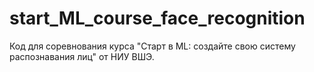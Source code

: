 # start_ML_course_face_recognition
Код для соревнования курса "Старт в ML: создайте свою систему распознавания лиц" от НИУ ВШЭ.
